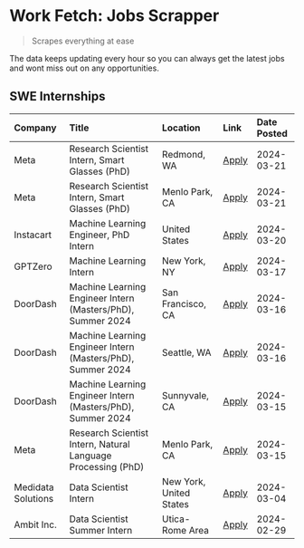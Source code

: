 # Work Fetch: Jobs Scrapper
> Scrapes everything at ease

The data keeps updating every hour so you can always get the latest jobs and wont miss out on any opportunities.

## SWE Internships
<!--START_SECTION:workfetch-->
| Company            | Title                                                        | Location                | Link                                                                                                                                                                                                                                                                   | Date Posted   |
|:-------------------|:-------------------------------------------------------------|:------------------------|:-----------------------------------------------------------------------------------------------------------------------------------------------------------------------------------------------------------------------------------------------------------------------|:--------------|
| Meta               | Research Scientist Intern, Smart Glasses (PhD)               | Redmond, WA             | [Apply](https://www.linkedin.com/jobs/view/research-scientist-intern-smart-glasses-phd-at-meta-3811304794?refId=3akDGkB91rX42b26R8NUoA%3D%3D&trackingId=pQPx1N0E1Yvd3f%2Blwqf8%2Fw%3D%3D&position=9&pageNum=0&trk=public_jobs_jserp-result_search-card)                | 2024-03-21    |
| Meta               | Research Scientist Intern, Smart Glasses (PhD)               | Menlo Park, CA          | [Apply](https://www.linkedin.com/jobs/view/research-scientist-intern-smart-glasses-phd-at-meta-3811308332?refId=3akDGkB91rX42b26R8NUoA%3D%3D&trackingId=SoqoutJCIHtBDiRRKVioXw%3D%3D&position=14&pageNum=0&trk=public_jobs_jserp-result_search-card)                   | 2024-03-21    |
| Instacart          | Machine Learning Engineer, PhD Intern                        | United States           | [Apply](https://www.linkedin.com/jobs/view/machine-learning-engineer-phd-intern-at-instacart-3815634369?refId=3akDGkB91rX42b26R8NUoA%3D%3D&trackingId=6nKJHcIubPPU%2Fvo97LG8yA%3D%3D&position=5&pageNum=0&trk=public_jobs_jserp-result_search-card)                    | 2024-03-20    |
| GPTZero            | Machine Learning Intern                                      | New York, NY            | [Apply](https://www.linkedin.com/jobs/view/machine-learning-intern-at-gptzero-3860723963?refId=3akDGkB91rX42b26R8NUoA%3D%3D&trackingId=iX1QaGtmzEOkIky%2FVA6JFA%3D%3D&position=10&pageNum=0&trk=public_jobs_jserp-result_search-card)                                  | 2024-03-17    |
| DoorDash           | Machine Learning Engineer Intern (Masters/PhD), Summer 2024  | San Francisco, CA       | [Apply](https://www.linkedin.com/jobs/view/machine-learning-engineer-intern-masters-phd-summer-2024-at-doordash-3736457737?refId=3akDGkB91rX42b26R8NUoA%3D%3D&trackingId=Vs0kKPv%2BBb8lZvjDUATCUA%3D%3D&position=3&pageNum=0&trk=public_jobs_jserp-result_search-card) | 2024-03-16    |
| DoorDash           | Machine Learning Engineer Intern (Masters/PhD), Summer 2024  | Seattle, WA             | [Apply](https://www.linkedin.com/jobs/view/machine-learning-engineer-intern-masters-phd-summer-2024-at-doordash-3736455966?refId=3akDGkB91rX42b26R8NUoA%3D%3D&trackingId=DcxbJNcqMrKJbKWcwALfFQ%3D%3D&position=4&pageNum=0&trk=public_jobs_jserp-result_search-card)   | 2024-03-16    |
| DoorDash           | Machine Learning Engineer Intern (Masters/PhD), Summer 2024  | Sunnyvale, CA           | [Apply](https://www.linkedin.com/jobs/view/machine-learning-engineer-intern-masters-phd-summer-2024-at-doordash-3736454973?refId=3akDGkB91rX42b26R8NUoA%3D%3D&trackingId=Y8DuZA98%2FMkYAZwvCVyNug%3D%3D&position=2&pageNum=0&trk=public_jobs_jserp-result_search-card) | 2024-03-15    |
| Meta               | Research Scientist Intern, Natural Language Processing (PhD) | Menlo Park, CA          | [Apply](https://www.linkedin.com/jobs/view/research-scientist-intern-natural-language-processing-phd-at-meta-3858718375?refId=3akDGkB91rX42b26R8NUoA%3D%3D&trackingId=k8yonra1fQusmDdXG2zGDQ%3D%3D&position=13&pageNum=0&trk=public_jobs_jserp-result_search-card)     | 2024-03-15    |
| Medidata Solutions | Data Scientist Intern                                        | New York, United States | [Apply](https://www.linkedin.com/jobs/view/data-scientist-intern-at-medidata-solutions-3810253704?refId=3akDGkB91rX42b26R8NUoA%3D%3D&trackingId=grXgoEbEX%2FFKJruFbft8AQ%3D%3D&position=11&pageNum=0&trk=public_jobs_jserp-result_search-card)                         | 2024-03-04    |
| Ambit Inc.         | Data Scientist Summer Intern                                 | Utica-Rome Area         | [Apply](https://www.linkedin.com/jobs/view/data-scientist-summer-intern-at-ambit-inc-3843121918?refId=3akDGkB91rX42b26R8NUoA%3D%3D&trackingId=2%2Fr%2Fxcp8dapwNsTmLa0Ptg%3D%3D&position=12&pageNum=0&trk=public_jobs_jserp-result_search-card)                         | 2024-02-29    |
<!--END_SECTION:workfetch-->
